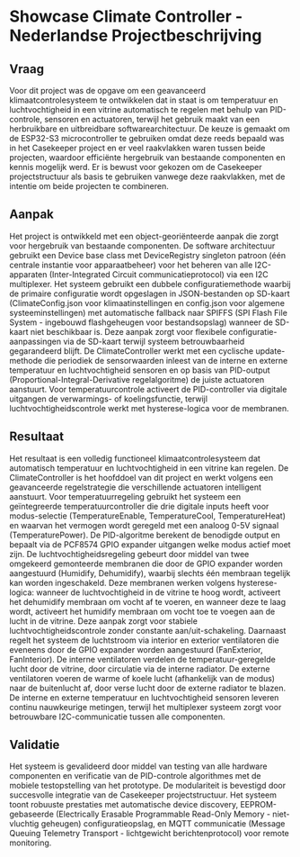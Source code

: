 # Showcase Climate Controller - Nederlandse Projectbeschrijving

## Vraag

Voor dit project was de opgave om een geavanceerd klimaatcontrolesysteem te ontwikkelen dat in staat is om temperatuur en luchtvochtigheid in een vitrine automatisch te regelen met behulp van PID-controle, sensoren en actuatoren, terwijl het gebruik maakt van een herbruikbare en uitbreidbare softwarearchitectuur. De keuze is gemaakt om de ESP32-S3 microcontroller te gebruiken omdat deze reeds bepaald was in het Casekeeper project en er veel raakvlakken waren tussen beide projecten, waardoor efficiënte hergebruik van bestaande componenten en kennis mogelijk werd. Er is bewust voor gekozen om de Casekeeper projectstructuur als basis te gebruiken vanwege deze raakvlakken, met de intentie om beide projecten te combineren.

## Aanpak

Het project is ontwikkeld met een object-georiënteerde aanpak die zorgt voor hergebruik van bestaande componenten. De software architectuur gebruikt een Device base class met DeviceRegistry singleton patroon (één centrale instantie voor apparaatbeheer) voor het beheren van alle I2C-apparaten (Inter-Integrated Circuit communicatieprotocol) via een I2C multiplexer. Het systeem gebruikt een dubbele configuratiemethode waarbij de primaire configuratie wordt opgeslagen in JSON-bestanden op SD-kaart (ClimateConfig.json voor klimaatinstellingen en config.json voor algemene systeeminstellingen) met automatische fallback naar SPIFFS (SPI Flash File System - ingebouwd flashgeheugen voor bestandsopslag) wanneer de SD-kaart niet beschikbaar is. Deze aanpak zorgt voor flexibele configuratie-aanpassingen via de SD-kaart terwijl systeem betrouwbaarheid gegarandeerd blijft. De ClimateController werkt met een cyclische update-methode die periodiek de sensorwaarden inleest van de interne en externe temperatuur en luchtvochtigheid sensoren en op basis van PID-output (Proportional-Integral-Derivative regelalgoritme) de juiste actuatoren aanstuurt. Voor temperatuurcontrole activeert de PID-controller via digitale uitgangen de verwarmings- of koelingsfunctie, terwijl luchtvochtigheidscontrole werkt met hysterese-logica voor de membranen.

## Resultaat

Het resultaat is een volledig functioneel klimaatcontrolesysteem dat automatisch temperatuur en luchtvochtigheid in een vitrine kan regelen. De ClimateController is het hoofddoel van dit project en werkt volgens een geavanceerde regelstrategie die verschillende actuatoren intelligent aanstuurt. Voor temperatuurregeling gebruikt het systeem een geïntegreerde temperatuurcontroller die drie digitale inputs heeft voor modus-selectie (TemperatureEnable, TemperatureCool, TemperatureHeat) en waarvan het vermogen wordt geregeld met een analoog 0-5V signaal (TemperaturePower). De PID-algoritme berekent de benodigde output en bepaalt via de PCF8574 GPIO expander uitgangen welke modus actief moet zijn. De luchtvochtigheidsregeling gebeurt door middel van twee omgekeerd gemonteerde membranen die door de GPIO expander worden aangestuurd (Humidify, Dehumidify), waarbij slechts één membraan tegelijk kan worden ingeschakeld. Deze membranen werken volgens hysterese-logica: wanneer de luchtvochtigheid in de vitrine te hoog wordt, activeert het dehumidify membraan om vocht af te voeren, en wanneer deze te laag wordt, activeert het humidify membraan om vocht toe te voegen aan de lucht in de vitrine. Deze aanpak zorgt voor stabiele luchtvochtigheidscontrole zonder constante aan/uit-schakeling. Daarnaast regelt het systeem de luchtstroom via interior en exterior ventilatoren die eveneens door de GPIO expander worden aangestuurd (FanExterior, FanInterior). De interne ventilatoren verdelen de temperatuur-geregelde lucht door de vitrine, door circulatie via de interne radiator. De externe ventilatoren voeren de warme of koele lucht (afhankelijk van de modus) naar de buitenlucht af, door verse lucht door de externe radiator te blazen. De interne en externe temperatuur en luchtvochtigheid sensoren leveren continu nauwkeurige metingen, terwijl het multiplexer systeem zorgt voor betrouwbare I2C-communicatie tussen alle componenten.

## Validatie

Het systeem is gevalideerd door middel van testing van alle hardware componenten en verificatie van de PID-controle algorithmes met de mobiele testopstelling van het prototype. De modulariteit is bevestigd door succesvolle integratie van de Casekeeper projectstructuur. Het systeem toont robuuste prestaties met automatische device discovery, EEPROM-gebaseerde (Electrically Erasable Programmable Read-Only Memory - niet-vluchtig geheugen) configuratieopslag, en MQTT communicatie (Message Queuing Telemetry Transport - lichtgewicht berichtenprotocol) voor remote monitoring.
